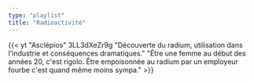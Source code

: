 ```yaml
---
type: "playlist"
title: "Radioactivité"
---
```



{{< yt "Asclépios" 3LL3dXeZr9g "Découverte du radium, utilisation dans l'industrie et conséquences dramatiques." "Être une femme au début des années 20, c'est rigolo. Être empoisonnée au radium par un employeur fourbe c'est quand même moins sympa." >}}
